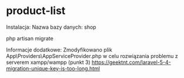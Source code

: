# product-list
Instalacja:
Nazwa bazy danych: shop

php artisan migrate


Informacje dodatkowe:
Zmodyfikowano plik App\Providers\AppServiceProvider.php 
w celu rozwiązania problemu z serverem xampp/wampp (punkt 3)
https://geektnt.com/laravel-5-4-migration-unique-key-is-too-long.html
